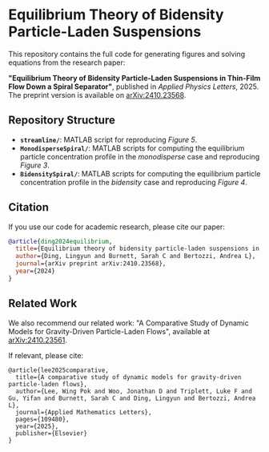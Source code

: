 # Equilibrium Theory of Bidensity Particle-Laden Suspensions  

This repository contains the full code for generating figures and solving equations from the research paper:  

**"Equilibrium Theory of Bidensity Particle-Laden Suspensions in Thin-Film Flow Down a Spiral Separator"**, published in *Applied Physics Letters*, 2025.  
The preprint version is available on [arXiv:2410.23568](https://arxiv.org/abs/2410.23568).  

## Repository Structure  

- **`streamline/`**: MATLAB script for reproducing *Figure 5*.  
- **`MonodisperseSpiral/`**: MATLAB scripts for computing the equilibrium particle concentration profile in the *monodisperse* case and reproducing *Figure 3*.  
- **`BidensitySpiral/`**: MATLAB scripts for computing the equilibrium particle concentration profile in the *bidensity* case and reproducing *Figure 4*.  

## Citation  

If you use our code for academic research, please cite our paper:  

```bibtex
@article{ding2024equilibrium,
  title={Equilibrium theory of bidensity particle-laden suspensions in thin-film flow down a spiral separator},
  author={Ding, Lingyun and Burnett, Sarah C and Bertozzi, Andrea L},
  journal={arXiv preprint arXiv:2410.23568},
  year={2024}
}
```
## Related Work
We also recommend our related work:
"A Comparative Study of Dynamic Models for Gravity-Driven Particle-Laden Flows", available at [arXiv:2410.23561](https://arxiv.org/abs/2410.23561).

If relevant, please cite:

```
@article{lee2025comparative,
  title={A comparative study of dynamic models for gravity-driven particle-laden flows},
  author={Lee, Wing Pok and Woo, Jonathan D and Triplett, Luke F and Gu, Yifan and Burnett, Sarah C and Ding, Lingyun and Bertozzi, Andrea L},
  journal={Applied Mathematics Letters},
  pages={109480},
  year={2025},
  publisher={Elsevier}
}
```